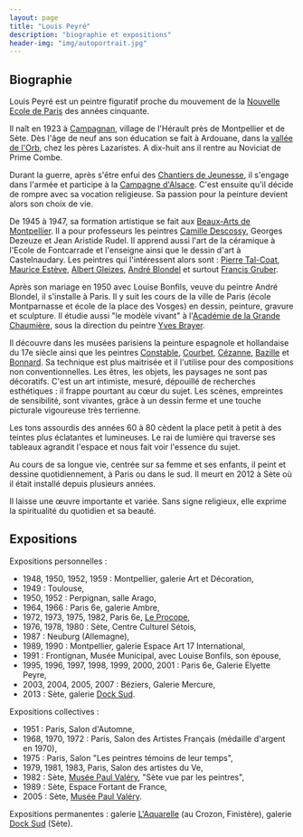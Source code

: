 ```yaml
---
layout: page
title: "Louis Peyré"
description: "biographie et expositions"
header-img: "img/autoportrait.jpg"
---
```



Biographie
-------------------

Louis Peyré est un peintre figuratif proche du mouvement de la [Nouvelle Ecole de Paris](http://www.universalis.fr/encyclopedie/ecoles-de-paris/3-la-seconde-ecole-de-paris/) des années cinquante.

Il naît en 1923 à [Campagnan](http://www.ville-campagnan.fr/), village de l'Hérault près de Montpellier et de Sète. Dès l'âge de neuf ans son éducation se fait à Ardouane, dans la [vallée de l'Orb](http://www.decouvrir-l-herault.com/orb.htm), chez les pères Lazaristes. A dix-huit ans il rentre au Noviciat de Prime Combe.

Durant la guerre, après s'être enfui des [Chantiers de Jeunesse](http://fr.wikipedia.org/wiki/Chantiers_de_la_jeunesse_fran%C3%A7aise), il s'engage dans l'armée et participe à la [Campagne d'Alsace](http://www.larousse.fr/encyclopedie/divers/campagne_d_Alsace/105011). C'est ensuite qu'il décide de rompre avec sa vocation religieuse. Sa passion pour la peinture devient alors son choix de vie.

De 1945 à 1947, sa formation artistique se fait aux [Beaux-Arts de Montpellier](http://www.esbama.fr/). Il a pour professeurs les peintres [Camille Descossy](http://www.artcontemporain-languedocroussillon.fr/parution-18.html), Georges Dezeuze et Jean Aristide Rudel. Il apprend aussi l'art de la céramique à l'Ecole de Fontcarrade et l'enseigne ainsi que le dessin d'art à Castelnaudary. Les peintres qui l'intéressent alors sont : [Pierre Tal-Coat](http://fr.wikipedia.org/wiki/Pierre_Tal_Coat), [Maurice Estève](http://fr.wikipedia.org/wiki/Maurice_Est%C3%A8ve), [Albert Gleizes](http://fr.wikipedia.org/wiki/Albert_Gleizes), [André Blondel](http://fr.wikipedia.org/wiki/Andr%C3%A9_Blondel_%28peintre%29) et surtout [Francis Gruber](http://fr.wikipedia.org/wiki/Francis_Gruber).

Après son mariage en 1950 avec Louise Bonfils, veuve du peintre André Blondel, il s'installe à Paris. Il y suit les cours de la ville de Paris (école Montparnasse et école de la place des Vosges) en dessin, peinture, gravure et sculpture. Il étudie aussi "le modèle vivant" à l'[Académie de la Grande Chaumière](http://www.grande-chaumiere.fr/fr/), sous la direction du peintre [Yves Brayer](http://fr.wikipedia.org/wiki/Yves_Brayer).

Il découvre dans les musées parisiens la peinture espagnole et hollandaise du 17e siècle ainsi que les peintres [Constable](http://fr.wikipedia.org/wiki/John_Constable), [Courbet](http://fr.wikipedia.org/wiki/Gustave_Courbet), [Cézanne](http://fr.wikipedia.org/wiki/Paul_C%C3%A9zanne), [Bazille](http://fr.wikipedia.org/wiki/Fr%C3%A9d%C3%A9ric_Bazille) et [Bonnard](http://fr.wikipedia.org/wiki/Pierre_Bonnard). Sa technique est plus maitrisée et il l'utilise pour des compositions non conventionnelles. Les êtres, les objets, les paysages ne sont pas décoratifs. C'est un art intimiste, mesuré, dépouillé de recherches esthétiques : il frappe pourtant au cœur du sujet. Les scènes, empreintes de sensibilité, sont vivantes, grâce à un dessin ferme et une touche picturale vigoureuse très terrienne.

Les tons assourdis des années 60 à 80 cèdent la place petit à petit à des teintes plus éclatantes et lumineuses. Le rai de lumière qui traverse ses tableaux agrandit l'espace et nous fait voir l'essence du sujet.

Au cours de sa longue vie, centrée sur sa femme et ses enfants, il peint et dessine quotidiennement, à Paris ou dans le sud. Il meurt en 2012 à Sète où il était installé depuis plusieurs années.

Il laisse une œuvre importante et variée. Sans signe religieux, elle exprime la spiritualité du quotidien et sa beauté.


Expositions
-------------------

Expositions personnelles :

* 1948, 1950, 1952, 1959 : Montpellier, galerie Art et Décoration,
* 1949 : Toulouse,
* 1950, 1952 : Perpignan, salle Arago,
* 1964, 1966 : Paris 6e, galerie Ambre,
* 1972, 1973, 1975, 1982, Paris 6e, [Le Procope](http://www.procope.com/),
* 1976, 1978, 1980 : Sète, Centre Culturel Sétois,
* 1987 : Neuburg (Allemagne),
* 1989, 1990 : Montpellier, galerie Espace Art 17 International,
* 1991 : Frontignan, Musée Municipal, avec Louise Bonfils, son épouse,
* 1995, 1996, 1997, 1998, 1999, 2000, 2001 : Paris 6e, Galerie Elyette Peyre,
* 2003, 2004, 2005, 2007 : Béziers, Galerie Mercure,
* 2013 : Sète, galerie [Dock Sud](http://www.dock-sud.com/).

Expositions collectives :

* 1951 : Paris, Salon d'Automne,
* 1968, 1970, 1972 : Paris, Salon des Artistes Français (médaille d'argent en 1970),
* 1975 : Paris, Salon "Les peintres témoins de leur temps",
* 1979, 1981, 1983, Paris, Salon des artistes du Ve,
* 1982 : Sète, [Musée Paul Valéry](http://museepaulvalery-sete.fr/), "Sète vue par les peintres",
* 1989 : Sète, Espace Fortant de France,
* 2005 : Sète, [Musée Paul Valéry](http://museepaulvalery-sete.fr/).

Expositions permanentes : galerie [L'Aquarelle](http://www.galerie-laquarelle.fr/) (au Crozon, Finistère), galerie [Dock Sud](http://www.dock-sud.com/) (Sète).
